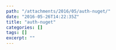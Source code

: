 ```yaml
---
path: "/attachments/2016/05/auth-nuget/"
date: "2016-05-26T14:22:35Z"
title: "auth-nuget"
categories: []
tags: []
excerpt: ""
---
```


